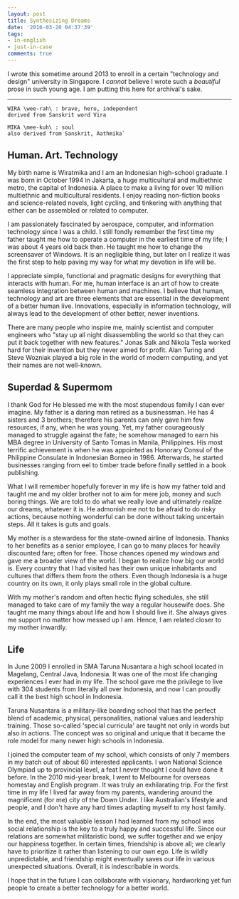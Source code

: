 ```yaml
---
layout: post
title: Synthesizing Dreams
date: '2016-03-20 04:37:39'
tags:
- in-english
- just-in-case
comments: true
---
```


I wrote this sometime around 2013 to enroll in a certain "technology and design" university in Singapore. I *cannot* believe I wrote such a *beautiful* prose in such young age. I am putting this here for archival's sake.

***

    WIRA \wee-rah\ : brave, hero, independent
    derived from Sanskrit word Vira

    MIKA \mee-kuh\ : soul
    also derived from Sanskrit, Aathmika`

## Human. Art. Technology
My birth name is Wiratmika and I am an Indonesian high-school graduate. I was born in October 1994 in Jakarta, a huge multicultural and multiethnic metro, the capital of Indonesia. A place to make a living for over 10 million multiethnic and multicultural residents. I enjoy reading non-fiction books and science-related novels, light cycling, and tinkering with anything that either can be assembled or related to computer.

I am passionately fascinated by aerospace, computer, and information technology since I was a child. I still fondly remember the first time my father taught me how to operate a computer in the earliest time of my life; I was about 4 years old back then. He taught me how to change the screensaver of Windows. It is an negligible thing, but later on I realize it was the first step to help paving my way for what my devotion in life will be.

I appreciate simple, functional and pragmatic designs for everything that interacts with human. For me, human interface is an art of how to create seamless integration between human and machines. I believe that human, technology and art are three elements that are essential in the development of a better human live. Innovations, especially in information technology, will always lead to the development of other better, newer inventions.

There are many people who inspire me, mainly scientist and computer engineers who "stay up all night disassembling the world so that they can put it back together with new features." Jonas Salk and Nikola Tesla worked hard for their invention but they never aimed for profit. Alan Turing and Steve Wozniak played a big role in the world of modern computing, and yet their names are not well-known.

## Superdad & Supermom
I thank God for He blessed me with the most stupendous family I can ever imagine. My father is a daring man retired as a businessman. He has 4 sisters and 3 brothers; therefore his parents can only gave him few resources, if any, when he was young. Yet, my father courageously managed to struggle against the fate; he somehow managed to earn his MBA degree in University of Santo Tomas in Manila, Philippines. His most terrific achievement is when he was appointed as Honorary Consul of the Philippine Consulate in Indonesian Borneo in 1986. Afterwards, he started businesses ranging from eel to timber trade before finally settled in a book publishing.

What I will remember hopefully forever in my life is how my father told and taught me and my older brother not to aim for mere job, money and such boring things. We are told to do what we really love and ultimately realize our dreams, whatever it is. He admonish me not to be afraid to do risky actions, because nothing wonderful can be done without taking uncertain steps. All it takes is guts and goals.

My mother is a stewardess for the state-owned airline of Indonesia. Thanks to her benefits as a senior employee, I can go to many places for heavily discounted fare; often for free. Those chances opened my windows and gave me a broader view of the world. I began to realize how big our world is. Every country that I had visited has their own unique inhabitants and cultures that differs them from the others. Even though Indonesia is a huge country on its own, it only plays small role in the global culture.

With my mother's random and often hectic flying schedules, she still managed to take care of my family the way a regular housewife does. She taught me many things about life and how I should live it. She always gives me support no matter how messed up I am. Hence, I am related closer to my mother inwardly.

## Life
In June 2009 I enrolled in SMA Taruna Nusantara a high school located in Magelang, Central Java, Indonesia. It was one of the most life changing experiences I ever had in my life. The school gave me the privilege to live with 304 students from literally all over Indonesia, and now I can proudly call it the best high school in Indonesia.

Taruna Nusantara is a military-like boarding school that has the perfect blend of academic, physical, personalities, national values and leadership training. Those so-called 'special curricula' are taught not only in words but also in actions. The concept was so original and unique that it became the role model for many newer high schools in Indonesia.

I joined the computer team of my school, which consists of only 7 members in my batch out of about 60 interested applicants. I won National Science Olympiad up to provincial level, a feat I never thought I could have done it before. In the 2010 mid-year break, I went to Melbourne for overseas homestay and English program. It was truly an exhilarating trip. For the first time in my life I lived far away from my parents, wandering around the magnificent (for me) city of the Down Under. I like Australian's lifestyle and people, and I don't have any hard times adapting myself to my host family.

In the end, the most valuable lesson I had learned from my school was social relationship is the key to a truly happy and successful life. Since our relations are somewhat militaristic bond, we suffer together and we enjoy our happiness together. In certain times, friendship is above all; we clearly have to prioritize it rather than listening to our own ego. Life is wildly unpredictable, and friendship might eventually saves our life in various unexpected situations. Overall, it is indescribable in words.

I hope that in the future I can collaborate with visionary, hardworking yet fun people to create a better technology for a better world.